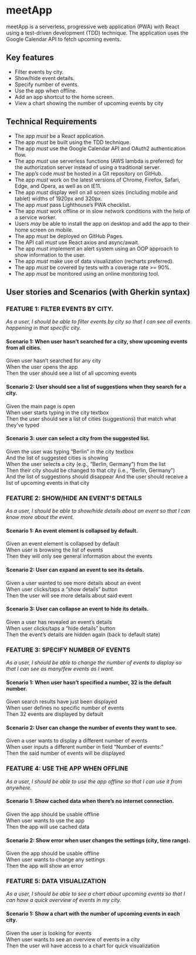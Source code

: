 <h1>meetApp</h1> 

<p>meetApp is a serverless, progressive web application (PWA) with React using a
test-driven development (TDD) technique. The application uses the Google
Calendar API to fetch upcoming events.</p>

<h2>Key features</h2>
<ul>
  <li>Filter events by city.</li>
  <li>Show/hide event details.</li>
  <li>Specify number of events.</li>
  <li>Use the app when offline.</li>
  <li>Add an app shortcut to the home screen.</li>
  <li>View a chart showing the number of upcoming events by city</li>
</ul>

<h2>Technical Requirements</h2>
  <ul>
    <li> The app <em>must</em> be a React application.</li>
    <li> The app <em>must</em> be built using the TDD technique.</li>
    <li> The app <em>must</em> use the Google Calendar API and OAuth2 authentication flow.</li>
    <li>The app <em>must</em> use serverless functions (AWS lambda is preferred) for the authorization server instead of using a traditional server.
    <li> The app’s code <em>must</em> be hosted in a Git repository on GitHub.</li>
    <li> The app <em>must</em> work on the latest versions of Chrome, Firefox, Safari, Edge, and Opera, as well as on IE11.</li>
    <li> The app <em>must</em> display well on all screen sizes (including mobile and tablet) widths of 1920px and 320px.</li>
    <li> The app <em>must</em> pass Lighthouse’s PWA checklist.</li>
    <li> The app <em>must</em> work offline or in slow network conditions with the help of a service worker.</li>
    <li> Users <em>may</em> be able to install the app on desktop and add the app to their home screen on mobile.</li>
    <li>The app <em>must</em> be deployed on GitHub Pages.</li>
    <li> The API call <em>must</em> use React axios and async/await.</li>
    <li> The app <em>must</em> implement an alert system using an OOP approach to show information to the user.</li>
    <li> The app <em>must</em> make use of data visualization (recharts preferred).</li>
    <li>The app <em>must</em> be covered by tests with a coverage rate >= 90%.</li>
    <li> The app <em>must</em> be monitored using an online monitoring tool.</li>
  </ul>

<h2>User stories and Scenarios (with Gherkin syntax)</h2>

<h3>FEATURE 1: FILTER EVENTS BY CITY.</h3>
<em>
As a user, I should be able to filter events by city so that I can see all events happening in that specific city.
</em>
<h4>Scenario 1: When user hasn’t searched for a city, show upcoming events from all cities.</h4>
Given user hasn’t searched for any city<br>
When the user opens the app<br>
Then the user should see a list of all upcoming events

<h4>Scenario 2: User should see a list of suggestions when they search for a city.</h4>
Given the main page is open<br>
When user starts typing in the city textbox<br>
Then the user should see a list of cities (suggestions) that match what they’ve typed

<h4>Scenario 3: user can select a city from the suggested list.</h4>
Given the user was typing “Berlin” in the city textbox<br>
And the list of suggested cities is showing<br>
When the user selects a city (e.g., “Berlin, Germany”) from the list<br>
Then their city should be changed to that city (i.e., “Berlin, Germany”)<br>
And the list of suggestions should disappear
And the user should receive a list of upcoming events in that city


<h3>FEATURE 2: SHOW/HIDE AN EVENT'S DETAILS</h3>
<em>
As a user, I should be able to show/hide details about an event so that I can know more about the event.
</em>
<h4>Scenario 1: An event element is collapsed by default.</h4>
Given an event element is collapsed by default<br>
When user is browsing the list of events<br>
Then they will only see general information about the events

<h4>Scenario 2: User can expand an event to see its details.</h4>
Given a user wanted to see more details about an event<br>
When user clicks/taps a “show details” button<br>
Then the user will see more details about said event

<h4>Scenario 3: User can collapse an event to hide its details.</h4>
Given a user has revealed an event’s details<br>
When user clicks/taps a “hide details” button <br>
Then the event’s details are hidden again (back to default state)

<h3>FEATURE 3: SPECIFY NUMBER OF EVENTS</h3>
<em>
As a user, I should be able to change the number of events to display so that I can see as many/few events as I want.
</em>
<h4>Scenario 1: When user hasn’t specified a number, 32 is the default number.</h4>
Given search results have just been displayed<br>
When user defines no specific number of events<br>
Then 32 events are displayed by default

<h4>Scenario 2: User can change the number of events they want to see.</h4>
Given a user wants to display a different number of events<br>
When user inputs a different number in field “Number of events:”<br>
Then the said number of events will be displayed

<h3>FEATURE 4: USE THE APP WHEN OFFLINE</h3>
<em>
As a user, I should be able to use the app offline so that I can use it from anywhere.
</em>
<h4>Scenario 1: Show cached data when there’s no internet connection.</h4>
Given the app should be usable offline<br>
When user wants to use the app<br>
Then the app will use cached data

<h4>Scenario 2: Show error when user changes the settings (city, time range).</h4>
Given the app should be usable offline<br>
When user wants to change any settings<br>
Then the app will show an error

<h3>FEATURE 5: DATA VISUALIZATION</h3>
<em>
As a user, I should be able to see a chart about upcoming events so that I can have a quick overview of events in my city.
</em>
<h4>Scenario 1: Show a chart with the number of upcoming events in each city.</h4>
Given the user is looking for events<br>
When user wants to see an overview of events in a city<br>
Then the user will have access to a chart for quick visualization

